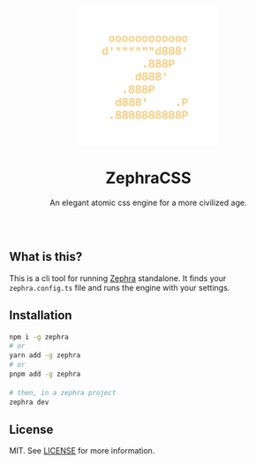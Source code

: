 <div align="center">
    <img alt="Zephra Logo" width="250" src="https://raw.githubusercontent.com/zephracss/.github/main/assets/logo-transparent.png" />
    <h1>ZephraCSS</h1>
</div>

<p align="center">An elegant atomic css engine for a more civilized age.</p>

<br/>
<br/>

## What is this?

This is a cli tool for running [Zephra](https://npmjs.com/package/@zephracss/core) standalone. It finds your `zephra.config.ts` file and runs the engine with your settings.

## Installation

```bash
npm i -g zephra
# or
yarn add -g zephra
# or
pnpm add -g zephra

# then, in a zephra project
zephra dev
```


## License

MIT. See [LICENSE](https://github.com/zephracss/zephracss/tree/main/LICENSE) for more information.
